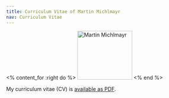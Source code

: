 ```yaml
---
title: Curriculum Vitae of Martin Michlmayr
nav: Curriculum Vitae
---
```


<% content_for :right do %>
<img src = "../images/r_admc_tbm1.jpg" class="border" alt="Martin Michlmayr" width="148" height="132" />
<% end %>

My curriculum vitae (CV) is [available as PDF](michlmayr-cv.pdf).

